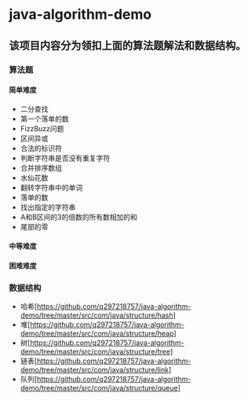 # java-algorithm-demo
## 该项目内容分为领扣上面的算法题解法和数据结构。

### 算法题
 #### 简单难度
  - 二分查找
  - 第一个落单的数
  - FizzBuzz问题
  - 区间异或
  - 合法的标识符
  - 判断字符串是否没有重复字符
  - 合并排序数组
  - 水仙花数
  - 翻转字符串中的单词
  - 落单的数
  - 找出指定的字符串
  - A和B区间的3的倍数的所有数相加的和
  - 尾部的零
 #### 中等难度
 #### 困难难度
 
 ### 数据结构
 - 哈希[https://github.com/q297218757/java-algorithm-demo/tree/master/src/com/java/structure/hash]
 - 堆[https://github.com/q297218757/java-algorithm-demo/tree/master/src/com/java/structure/heap]
 - 树[https://github.com/q297218757/java-algorithm-demo/tree/master/src/com/java/structure/tree]
 - 链表[https://github.com/q297218757/java-algorithm-demo/tree/master/src/com/java/structure/link]
 - 队列[https://github.com/q297218757/java-algorithm-demo/tree/master/src/com/java/structure/queue]
